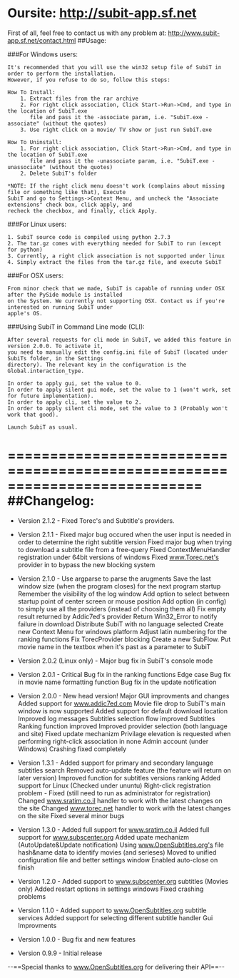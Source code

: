 # Oursite: http://subit-app.sf.net

First of all, feel free to contact us with any problem at:
http://www.subit-app.sf.net/contact.html
##Usage:

###For Windows users:

	It's recommended that you will use the win32 setup file of SubiT in order to perform the installation.
	However, if you refuse to do so, follow this steps:
	
	How To Install: 
		1. Extract files from the rar archive
		2. For right click association, Click Start->Run->Cmd, and type in the location of SubiT.exe 
		   file and pass it the -associate param, i.e. "SubiT.exe -associate" (without the quotes)
		3. Use right click on a movie/ TV show or just run SubiT.exe

	How To Uninstall:
		1. For right click association, Click Start->Run->Cmd, and type in the location of SubiT.exe 
		   file and pass it the -unassociate param, i.e. "SubiT.exe -unassociate" (without the quotes)
		2. Delete SubiT's folder

	*NOTE: If the right click menu doesn't work (complains about missing file or something like that), Execute 
	SubiT and go to Settings->Context Menu, and uncheck the "Associate extensions" check box, click apply, and
	recheck the checkbox, and finally, click Apply.

###For Linux users:

	1. SubiT source code is compiled using python 2.7.3
	2. The tar.gz comes with everything needed for SubiT to run (except for python)
	3. Currently, a right click association is not supported under linux
	4. Simply extract the files from the tar.gz file, and execute SubiT

###For OSX users:

	From minor check that we made, SubiT is capable of running under OSX after the PySide module is installed
	on the System. We currently not supporting OSX. Contact us if you're interested on running SubiT under 
	apple's OS.


###Using SubiT in Command Line mode (CLI):

	After several requests for cli mode in SubiT, we added this feature in version 2.0.0. To activate it, 
	you need to manually edit the config.ini file of SubiT (located under SubiTs folder, in the Settings 
	directory). The relevant key in the configuration is the Global.interaction_type.

	In order to apply gui, set the value to 0.
	In order to apply silent gui mode, set the value to 1 (won't work, set for future implementation).
	In order to apply cli, set the value to 2.
	In order to apply silent cli mode, set the value to 3 (Probably won't work that good).

	Launch SubiT as usual.

===========================================================================
##Changelog:
===========================================================================
* Version 2.1.2 -
Fixed Torec's and Subtitle's providers.

* Version 2.1.1 -
Fixed major bug occured when the user input is needed in order to determine the right subtitle version
Fixed major bug when trying to download a subtitle file from a free-query
Fixed ContextMenuHandler registration under 64bit versions of windows
Fixed www.Torec.net's provider in to bypass the new blocking system

* Version 2.1.0 -
Use argparse to parse the arugments
Save the last window size (when the program closes) for the next program startup
Remember the visibility of the log window
Add option to select between startup point of center screen or mouse position
Add option (in config) to simply use all the providers (instead of choosing them all)
Fix empty result returned by Addic7ed's provider
Return Win32_Error to notify failure in download
Distribute SubiT with no language selected
Create new Context Menu for windows platform
Adjust latin numbering for the ranking functions
Fix TorecProvider blocking
Create a new SubFlow.
Put movie name in the textbox when it's past as a parameter to SubiT

* Version 2.0.2 (Linux only) - 
Major bug fix in SubiT's console mode

* Version 2.0.1 - 
Critical Bug fix in the ranking functions
Edge case Bug fix in movie name formatting function
Bug fix in the update notification

* Version 2.0.0 - 
New head version!
Major GUI improvments and changes
Added support for www.addic7ed.com
Movie file drop to SubiT's main window is now supported
Added support for default download location
Improved log messages
Subtitles selection flow improved
Subtitles Ranking function improved
Improved provider selection (both language and site)
Fixed update mechanizm
Privilage elevation is requested when performing right-click association in none Admin account (under Windows)
Crashing fixed completely

* Version 1.3.1 - 
Added support for primary and secondary language subtitles search
Removed auto-update feature (the feature will return on later version)
Improved function for subtitles versions ranking
Added support for Linux (Checked under ununtu)
Right-click registration problem - Fixed (still need to run as administrator for registration)
Changed www.sratim.co.il handler to work with the latest changes on the site
Changed www.torec.net handler to work with the latest changes on the site
Fixed several minor bugs

* Version 1.3.0 - 
Added full support for www.sratim.co.il
Added full support for www.subscenter.org
Added upate mechanizm (AutoUpdate&Update notification)
Using www.OpenSubtitles.org's file hash&name data to identify movies (and serieses) 
Moved to unified configuration file and better settings window
Enabled auto-close on finish

* Version 1.2.0 - 
Added support to www.subscenter.org subtitles (Movies only)
Added restart options in settings windows
Fixed crashing problems

* Version 1.1.0 - 
Added support to www.OpenSubtitles.org subtitle services Added support for selecting different subtitle handler 
Gui Improvments 

* Version 1.0.0 - 
Bug fix and new features 

* Version 0.9.9 - 
Initial release


--==Special thanks to www.OpenSubtitles.org for delivering their API==--
